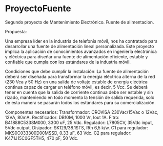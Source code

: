 # ProyectoFuente
Segundo proyecto de Mantenimiento Electrónico. Fuente de alimentacion.

Propuesta:

Una empresa líder en la industria de telefonía móvil, nos ha contratado para desarrollar una fuente
de alimentación lineal personalizada. Este proyecto implica la aplicación de conocimientos
avanzados en ingeniería electrónica y eléctrica para diseñar una fuente de alimentación eficiente,
estable y confiable que cumpla con los estándares de la industria móvil.

Condiciones que debe cumplir la instalación:
La fuente de alimentación deberá ser diseñada para transformar la energía eléctrica alterna de la
red (230 Vca y 50 Hz) en una salida de voltaje estable de energía eléctrica continua capaz de cargar
un teléfono móvil, es decir, 5 Vcc.
Se deberá tener en cuenta que la salida de corriente continua debe ser estable y sin rizado,
manteniendo en todo momento la tensión de salida requerida, solo de esta manera se pasarán
todos los estándares para su comercialización.

Componentes necesarios:
Transformador: CROVISA 230Vac/15Vac o 12Vac, 12VA, 80mA.
Rectificador: DB10M, 1000 Vr, Iout 1A.
Fitro: B41888C5338M000, 3300 uF, 25 Vdc.
Regulador: L7805CV, 35Vdc input, 5Vdc output.
Disipador: SK129/38.1STS, Rth 6,5 k/w.
C1 para regulador: MKS0C033300D00MSSD, 0.33 uF, 63 Vdc.
C2 para regulador: K471J15C0GF5TH5, 470 pF, 50 Vdc.
